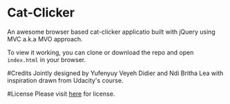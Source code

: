 # Cat-Clicker

An awesome browser based cat-clicker applicatio built with jQuery using MVC a.k.a MVO approach.

To view it working, you can clone or download the repo and open `index.html` in your browser.

#Credits
Jointly designed by Yufenyuy Veyeh Didier and Ndi Britha Lea with inspiration drawn from Udacity's course.

#License
Please visit <a href="https://github.com/yveyeh/Cat-Clicker/blob/master/LICENSE">here</a> for license.